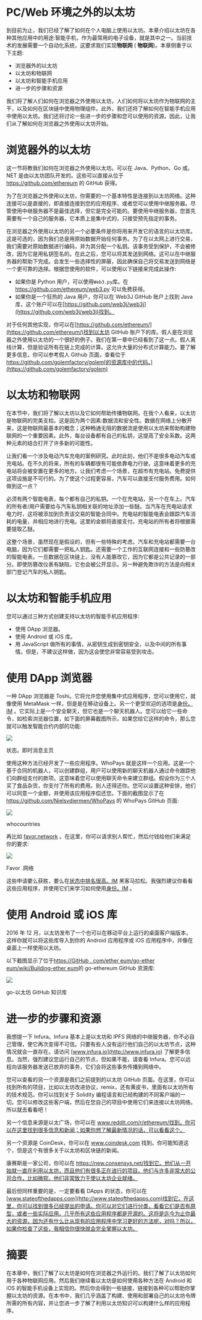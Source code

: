 # PC/Web 环境之外的以太坊

到目前为止，我们已经了解了如何在个人电脑上使用以太坊。本章介绍以太坊在各种其他应用中的用途:智能手机，作为最常用的电子设备，就是其中之一。当前技术的发展需要一个自动化系统，这要求我们实现**物联网** ( **物联网**)。本章侧重于以下主题:

*   浏览器外的以太坊
*   以太坊和物联网
*   以太坊和智能手机应用
*   进一步的步骤和资源

我们将了解人们如何在浏览器之外使用以太坊，人们如何将以太坊作为物联网的主干，以及如何在区块链中使用物理组件。此外，我们还将了解如何在智能手机应用中使用以太坊。我们还将讨论一些进一步的步骤和您可以使用的资源。因此，让我们从了解如何在浏览器之外使用以太坊开始。

# 浏览器外的以太坊

这一节将教我们如何在浏览器之外使用以太坊。可以在 Java、Python、Go 或。NET 是由以太坊团队开发的。这些可以直接从位于 https://github.com/ethereum 的 GitHub 获得。

为了在浏览器之外使用以太坊，你需要的一个基本特性是连接到以太坊网络。这种连接可以是直接的，即直接连接到您的应用程序，或者您可以使用中继服务器。尽管使用中继服务器不是最佳选择，但它是完全可能的。要使用中继服务器，您首先需要有一个自己的服务器，它本质上是集中式的，只接受预先指定的事务。

在浏览器之外使用以太坊的另一个必要条件是你将用来开发它的语言的以太坊库。这是可选的，因为我们总是用原始数据开始任何事务。为了在以太网上进行交易，我们需要对原始数据进行编码，并为其分配一个私钥。该事务受到保护，不会被修改，因为它是用私钥签名的。在此之后，您可以将其发送到网络。这可以在中继服务器的帮助下完成。会发生一些选择性的屏蔽，因此确保自己将交易发送到网络是一个更可靠的选择。根据您使用的软件，可以使用以下链接来完成此操作:

*   如果你是 Python 用户，可以使用`Web3.py`库。在 https://github.com/ethereum/web3.py 可以免费获得。
*   如果你是一个狂热的 Java 用户，你可以在 Web3J GitHub 账户上找到 Java 库，这个账户可以在[https://github.com/web3j/web3j](https://github.com/web3j/web3j)找到。

对于任何其他实现，你可以在[https://github.com/ethereum/](https://github.com/ethereum/)找到以太坊 GitHub 账户下的库。假人是在浏览器之外使用以太坊的一个很好的例子。我们在第一章中已经看到了这一点。假人离线计算，但是验证所有在链上完成的计算。这允许大量的分布式计算能力。要了解更多信息，你可以参考假人 Github 页面，查看位于 https://github.com/golemfactory/golem[的资源库中的代码。](https://github.com/golemfactory/golem)

# 以太坊和物联网

在本节中，我们将了解以太坊以及它如何帮助传播物联网。在我个人看来，以太坊是物联网的完美支柱。这是因为两个因素:数据流和安全性。数据在网络上分散开来，这是物联网最基本的概念；这种畅通无阻的数据流是使用以太坊来帮助构建物联网的一个重要因素。此外，每台设备都有自己的私钥，这提高了安全系数。这两种元素的结合打开了许多新的可能性。

让我们看一个涉及电动汽车充电的案例研究。此时此刻，他们不是很多电动汽车或充电站。在不久的将来，所有的车辆都很有可能依靠电力行驶。这意味着更多的充电站将会被安置在更多的地方。让我们考虑一个场景，在超市有充电站。免费提供这项设施是不可行的。为了使这个过程更容易，汽车可以直接支付服务费用。如何做到这一点？

必须有两个智能电表，每个都有自己的私钥。一个在充电站，另一个在车上。汽车的所有者/用户需要给与汽车私钥相关联的地址添加一些醚。当汽车在充电站请求电力时，这将被添加到负责该交易的智能合同中。充电站的智能电表会跟踪汽车消耗的电量，并相应地进行充电。这里的金额将直接支付。充电站的所有者将根据需要提取乙醚。

这整个场景，虽然现在是假设的，但有一些特殊的考虑。汽车和充电站都需要一台电脑，因为它们都需要一把私人钥匙。还需要一个工作的互联网连接和一些防篡改的智能电表。一旦数据在区块链上，没有人能篡改它，因为它都是公共记录的一部分。即使防篡改仪表有缺陷，它也会被公开显示。另一种避免欺诈的方法是向相关部门登记汽车的私人钥匙。

# 以太坊和智能手机应用

您可以通过三种方式创建支持以太坊的智能手机应用程序:

*   使用 DApp 浏览器。
*   使用 Android 或 iOS 库。
*   用 JavaScript 做所有的事情，从密钥生成到密钥安全，以及中间的所有事情。但是，不建议这样做，因为这会使您非常容易受到攻击。

# 使用 DApp 浏览器

一种 DApp 浏览器是 Toshi。它将允许您使用集中式应用程序，您可以使用它，就像使用 MetaMask 一样，但是是在移动设备上。另一个更受欢迎的选项是[身份。IM](https://status.im/) 。它实际上是一个安全聊天，但它也是一个聊天机器人。您可以给它一些命令，如检索浏览器位置，如下面的屏幕截图所示，如果您给它这样的命令，那么您就可以触发智能合约内部的功能:

![](Images/647013bd-5118-4aa7-a4d9-6412d3e9322a.png)

状态。即时消息主页

使用这种方法已经开发了一些应用程序。WhoPays 就是这样一个应用。这是一个基于合同的机器人，可以创建群组，用户可以使用新的聊天机器人通过命令跟踪他们向群组支付的款项。这意味着您可以使用聊天命令来建立群组。假设你为三个人买了食品杂货，你支付了所有的费用。别人还得还你。您可以设置这种安排，他们可以同意一个金额，并使用该应用程序偿还您。下面的截图显示了在 https://github.com/Nielsvdiermen/WhoPays 的 WhoPays GitHub 页面:

![](Images/59dfb700-29d9-41d9-88c4-e543ab28a6a0.png)

whocountries

再比如 [favor.network](https://github.com/karalabe/favor.network) 。在这里，你可以请求别人帮忙，然后付钱给他们来满足你的要求:

![](Images/27347195-ec59-4e13-8347-725afb94b51e.png)

Favor .网络

这些申请要么获胜，要么在[状态中排名很高。IM](https://status.im/) 黑客马拉松。我强烈建议你看看这些应用程序，并使用它们来学习如何使用[身份。IM](https://status.im/) 。

# 使用 Android 或 iOS 库

2016 年 12 月，以太坊发布了一个也可以在移动平台上运行的桌面客户端版本，这样你就可以将这些库导入到你的 Android 应用程序或 iOS 应用程序中，并像在桌面上一样使用以太坊。

以下截图显示了位于[https://GitHub . com/ether eum/go-ether eum/wiki/Building-ether eum](https://github.com/ethereum/go-ethereum/wiki/Building-Ethereum)的 go-ethereum GitHub 资源库:

![](Images/d4055bee-f01e-42e1-b3f8-47f0ad9f9a52.png)

go-以太坊 GitHub 知识库

# 进一步的步骤和资源

我想提一下 Infura。Infura 基本上是以太坊和 IPFS 网络的中继服务器，你不必自己管理，使它再次变得不可信。只要有些人没有运行他们自己的以太坊节点，这种情况就会一直存在。请访问 [www.infura.io](http://www.infura.io) 了解更多信息。当然，强烈建议您运行自己的节点，但如果不能，请查看 Infura。您可以远程向该服务器发送已放弃的事务，它们会将这些事务传播到网络中。

您可以查看的另一个资源是我们之前提到的以太坊 GitHub 页面。在这里，你可以找到所有的项目，比如以太坊改进协议，remix，还有黄皮书，里面有以太坊所有的技术规范。你可以找到关于 Solidity 编程语言和已经构建的不同客户端的一切。您可以修改这些客户端，然后在您自己的项目中使用它们来连接以太坊网络。所以就去看看吧！

另一个信息来源是以太广场，你可以在 www.reddit.com/r/ethereum/找到。你可以在这里找到很多信息和新闻；如果你想了解最新情况的话，可以看看这个。

另一个资源是 CoinDesk，你可以在 www.coindesk.com 找到。你可能知道这个，但是这个有很多关于以太坊和区块链的新闻。

康赛斯是一家公司，你可以在 https://new.consensys.net/找到它。他们从一开始就一直在利用以太坊，而且他们有很多正在进行的项目。他们与许多非常大的公司合作，比如微软。他们非常致力于使以太坊企业就绪。

最后但同样重要的是，一定要看看 DApps 的状态，你可以在[www.stateofthedapps.com](http://www.stateofthedapps.com)找到它。在这里，你可以找到很多已经提出的申请。你可以对它们进行分类，看看它们是否有原型，或者一些实际应用。几乎所有这些应用程序都是开源的。这将是迄今为止你最大的资源，因为还有什么比从现有的应用程序中学习更好的方法呢，对吗？所以，如果你检查了这些，我相信你很快就会完全掌握以太坊。

# 摘要

在本章中，我们了解了以太坊是如何在浏览器之外运行的。我们了解了以太坊如何用于各种物联网应用。然后我们继续看以太坊是如何使用各种方法在 Android 和 iOS 的智能手机设备上实现的。然后你会得到一些链接，链接到各种可以帮助你掌握以太坊的资源。在本书中，我们几乎涵盖了构建、使用和部署自己的以太坊令牌所需的所有内容，并让您进一步了解了利用以太坊知识可以构建什么样的应用程序。